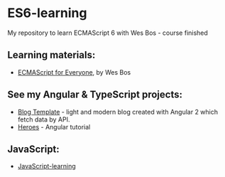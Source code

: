 # ES6-learning
My repository to learn ECMAScript 6 with Wes Bos - course finished

## Learning materials:
- [ECMAScript for Everyone](https://es6.io/), by Wes Bos


## See my Angular & TypeScript projects:
- [Blog Template](https://github.com/unrealdst/BlogApi/tree/master/Blog2.0/blog2.0) - light and modern blog created with Angular 2 which fetch data by API. 
- [Heroes](https://github.com/wroclawianka/angular2.0_heroes-tutorial) - Angular tutorial 


## JavaScript:
- [JavaScript-learning](https://github.com/wroclawianka/javaScript-learning)